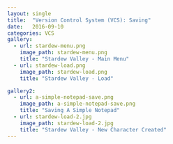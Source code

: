 ```yaml
---
layout: single
title:  "Version Control System (VCS): Saving"
date:   2016-09-10
categories: VCS
gallery:
  - url: stardew-menu.png
    image_path: stardew-menu.png
    title: "Stardew Valley - Main Menu"
  - url: stardew-load.png
    image_path: stardew-load.png
    title: "Stardew Valley - Load"

gallery2:
  - url: a-simple-notepad-save.png
    image_path: a-simple-notepad-save.png
    title: "Saving A Simple Notepad"
  - url: stardew-load-2.jpg
    image_path: stardew-load-2.jpg
    title: "Stardew Valley - New Character Created"
---
```



<!-- Storing this here for now. Was part of my 2nd post but overhauled it to make it more straightforward -->

<!--


Below are screenshots from one of the games I play for leisure. The game is called **Stardew Valley**. *(Check it out on Steam if you miss playing __Harvest Moon__ or any similar farming simulator game)*

{% include gallery caption="_Please don't mind my character looking like a hobo... He used to be handsome until he started farming. Now he is rocking a bearded hipster look with sailor hat and purple shoes for bonus health and agility_" %}

In the **Main Menu**, we have *three buttons* namely `New`, `Load`, and `Exit`. When I click on `Load`, we are presented with a list of characters that I have made in the past. These are my **Save files**.

Clicking the `New` button from the **Main Menu** would allow me to create and add another new character to the list.

*Normally when we play video games, some games (like RPGs) would allow us to __create multiple Save files for a single character__. Unfortunately for Stardew Valley, the developer did not allow that. Instead, we are left with __a single character per save that can be overwritten by the same respective character__ as we progress through the game.*

## This perfectly demonstrates what I want to show you next:

Here we have a simple notepad.

![image](/images/a-simple-notepad.png)

We can change its content and type in anything we have in mind. *This is like my in-game character.* We can play our character or update our content while we have it opened.

![image](/images/stardew-town.png)

After awhile, we then hit our trusty old pal `Ctrl + S` or `Command + S` to **Save** it. *In Stardew Valley, we save by going to bed for the next day.*

On my first time of saving, my computer will ask me where I want to save my file so that I can come back at a later time in case I would like update my content again or simply view it.

*Some games would let you choose a __save slot__ after creating your character. For Stardew Valley, the slot is automatically assigned for the player.*

{% include gallery id="gallery2" %}

*This is the standard way of saving files*. From hereon everytime we press `Ctrl + S` or `Command + S`, we save our changes and update file found in the save location.

>But what if I would like to update my content but keep the old one just in case I am not really sure with the new one?

In a development environment, normally we would Copy-Paste our file from its Save location but for the sake of simplicity and keeping the context of my example, we are going to rely to the Save As... feature of our Notepad found under File menu.

<<Insert Save As - Simple Notepad Here>>

This will prompt us again like our first time and ask where we want to Save the old one.

<<Insert Save As - Simple Notepad - 2 Here>>

Perfect! Now we have two copies of the same file with different filenames to distinguish them. This process is called Software Versioning or Versioning for short. Derived from the word 'Version' a particular form of something differing in certain respects from an earlier form or other forms of the same type of thing. (Thanks Google Dictionary)

Versioning with Git also works this way but in a cleaner fashion without duplicating and renaming files. It will also allow us to take note of the changes and updates we have made to the old file better than describing/putting them in the file name itself.

I will let this is sink in to you for now. In my next post, we shall get our hands dirty and get you started with setting up and embracing Git in your daily programming life. Thanks for reading! -->

